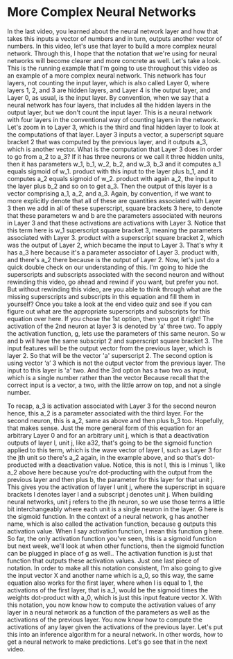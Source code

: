 # More Complex Neural Networks 

In the last video, you learned about the neural network layer and how that takes this inputs a vector of numbers and in turn, outputs another vector of numbers. In this video, let's use that layer to build a more complex neural network. Through this, I hope that the notation that we're using for neural networks will become clearer and more concrete as well. Let's take a look. This is the running example that I'm going to use throughout this video as an example of a more complex neural network. This network has four layers, not counting the input layer, which is also called Layer 0, where layers 1, 2, and 3 are hidden layers, and Layer 4 is the output layer, and Layer 0, as usual, is the input layer. By convention, when we say that a neural network has four layers, that includes all the hidden layers in the output layer, but we don't count the input layer. This is a neural network with four layers in the conventional way of counting layers in the network. Let's zoom in to Layer 3, which is the third and final hidden layer to look at the computations of that layer. Layer 3 inputs a vector, a superscript square bracket 2 that was computed by the previous layer, and it outputs a_3, which is another vector. What is the computation that Layer 3 does in order to go from a_2 to a_3? If it has three neurons or we call it three hidden units, then it has parameters w_1, b_1, w_2, b_2, and w_3, b_3 and it computes a_1 equals sigmoid of w_1. product with this input to the layer plus b_1, and it computes a_2 equals sigmoid of w_2. product with again a_2, the input to the layer plus b_2 and so on to get a_3. Then the output of this layer is a vector comprising a_1, a_2, and a_3. Again, by convention, if we want to more explicitly denote that all of these are quantities associated with Layer 3 then we add in all of these superscript, square brackets 3 here, to denote that these parameters w and b are the parameters associated with neurons in Layer 3 and that these activations are activations with Layer 3. Notice that this term here is w_1 superscript square bracket 3, meaning the parameters associated with Layer 3. product with a superscript square bracket 2, which was the output of Layer 2, which became the input to Layer 3. That's why it has a_3 here because it's a parameter associator of Layer 3. product with, and there's a_2 there because is the output of Layer 2. Now, let's just do a quick double check on our understanding of this. I'm going to hide the superscripts and subscripts associated with the second neuron and without rewinding this video, go ahead and rewind if you want, but prefer you not. But without rewinding this video, are you able to think through what are the missing superscripts and subscripts in this equation and fill them in yourself? Once you take a look at the end video quiz and see if you can figure out what are the appropriate superscripts and subscripts for this equation over here. If you chose the 1st option, then you got it right! The activation of the 2nd neuron at layer 3 is denoted by 'a' three two. To apply the activation function, g, lets use the parameters of this same neuron. So w and b will have the same subscript 2 and superscript square bracket 3. The input features will be the output vector from the previous layer, which is layer 2. So that will be the vector 'a' superscript 2. The second option is using vector ‘a’ 3 which is not the output vector from the previous layer. The input to this layer is 'a' two. And the 3rd option has a two two as input, which is a single number rather than the vector Because recall that the correct input is a vector, a two, with the little arrow on top, and not a single number.

To recap, a_3 is activation associated with Layer 3 for the second neuron hence, this a_2 is a parameter associated with the third layer. For the second neuron, this is a_2, same as above and then plus b_3 too. Hopefully, that makes sense. Just the more general form of this equation for an arbitrary Layer 0 and for an arbitrary unit j, which is that a deactivation outputs of layer l, unit j, like a32, that's going to be the sigmoid function applied to this term, which is the wave vector of layer l, such as Layer 3 for the jth unit so there's a_2 again, in the example above, and so that's dot-producted with a deactivation value. Notice, this is not l, this is l minus 1, like a_2 above here because you're dot-producting with the output from the previous layer and then plus b, the parameter for this layer for that unit j. This gives you the activation of layer l unit j, where the superscript in square brackets l denotes layer l and a subscript j denotes unit j. When building neural networks, unit j refers to the jth neuron, so we use those terms a little bit interchangeably where each unit is a single neuron in the layer. G here is the sigmoid function. In the context of a neural network, g has another name, which is also called the activation function, because g outputs this activation value. When I say activation function, I mean this function g here. So far, the only activation function you've seen, this is a sigmoid function but next week, we'll look at when other functions, then the sigmoid function can be plugged in place of g as well.. The activation function is just that function that outputs these activation values. Just one last piece of notation. In order to make all this notation consistent, I'm also going to give the input vector X and another name which is a_0, so this way, the same equation also works for the first layer, where when l is equal to 1, the activations of the first layer, that is a_1, would be the sigmoid times the weights dot-product with a_0, which is just this input feature vector X. With this notation, you now know how to compute the activation values of any layer in a neural network as a function of the parameters as well as the activations of the previous layer. You now know how to compute the activations of any layer given the activations of the previous layer. Let's put this into an inference algorithm for a neural network. In other words, how to get a neural network to make predictions. Let's go see that in the next video.